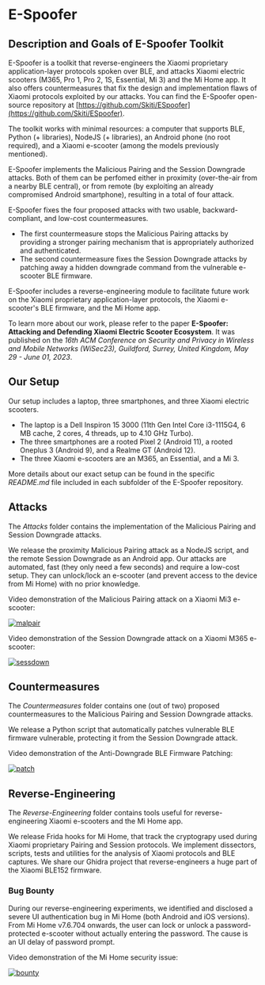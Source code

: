 # E-Spoofer

## Description and Goals of E-Spoofer Toolkit

E-Spoofer is a toolkit that reverse-engineers the Xiaomi proprietary application-layer protocols spoken over BLE, and attacks Xiaomi electric scooters (M365, Pro 1, Pro 2, 1S, Essential, Mi 3) and the Mi Home app. It also offers countermeasures that fix the design and implementation flaws of Xiaomi protocols exploited by our attacks.
You can find the E-Spoofer open-source repository at [https://github.com/Skiti/ESpoofer](https://github.com/Skiti/ESpoofer).

The toolkit works with minimal resources: a computer that supports BLE, Python (+ libraries), NodeJS (+ libraries), an Android phone (no root required), and a Xiaomi e-scooter (among the models previously mentioned).

E-Spoofer implements the Malicious Pairing and the Session Downgrade attacks. Both of them can be perfomed either in proximity (over-the-air from a nearby BLE central), or from remote (by exploiting an already compromised Android smartphone), resulting in a total of four attack.

E-Spoofer fixes the four proposed attacks with two usable, backward-compliant, and low-cost countermeasures.
* The first countermeasure stops the Malicious Pairing attacks by providing a stronger pairing mechanism that is appropriately authorized and authenticated. 
* The second countermeasure fixes the Session Downgrade attacks by patching away a hidden downgrade command from the vulnerable e-scooter BLE firmware.

E-Spoofer includes a reverse-engineering module to facilitate future work on the Xiaomi proprietary application-layer protocols, the Xiaomi e-scooter's BLE firmware, and the Mi Home app.

To learn more about our work, please refer to the paper **E-Spoofer: Attacking and Defending Xiaomi Electric Scooter Ecosystem**.
It was published on the *16th ACM Conference on Security and Privacy in Wireless and Mobile Networks (WiSec23), Guildford, Surrey, United Kingdom, May 29 - June 01, 2023*.

## Our Setup

Our setup includes a laptop, three smartphones, and three Xiaomi electric scooters.
* The laptop is a Dell Inspiron 15 3000 (11th Gen Intel Core i3-1115G4, 6 MB cache, 2 cores, 4 threads, up to 4.10 GHz Turbo).
* The three smartphones are a rooted Pixel 2 (Android 11), a rooted Oneplus 3 (Android 9), and a Realme GT (Android 12).
* The three Xiaomi e-scooters are an M365, an Essential, and a Mi 3.

More details about our exact setup can be found in the specific *README.md* file included in each subfolder of the E-Spoofer repository.

## Attacks

The *Attacks* folder contains the implementation of the Malicious Pairing and Session Downgrade attacks.

We release the proximity Malicious Pairing attack as a NodeJS script, and the remote Session Downgrade as an Android app.
Our attacks are automated, fast (they only need a few seconds) and require a low-cost setup. 
They can unlock/lock an e-scooter (and prevent access to the device from Mi Home) with no prior knowledge.

Video demonstration of the Malicious Pairing attack on a Xiaomi Mi3 e-scooter:

[![malpair](http://img.youtube.com/vi/aQbrjr5YyKk/0.jpg)](https://www.youtube.com/watch?v=aQbrjr5YyKk)

Video demonstration of the Session Downgrade attack on a Xiaomi M365 e-scooter:

[![sessdown](http://img.youtube.com/vi/pLcg4fTy9Kw/0.jpg)](https://www.youtube.com/shorts/pLcg4fTy9Kw)

## Countermeasures

The *Countermeasures* folder contains one (out of two) proposed countermeasures to the Malicious Pairing and Session Downgrade attacks.

We release a Python script that automatically patches vulnerable BLE firmware vulnerable, protecting it from the Session Downgrade attack.

Video demonstration of the Anti-Downgrade BLE Firmware Patching:

[![patch](http://img.youtube.com/vi/r_MYs0fc1Ak/0.jpg)](https://www.youtube.com/shorts/r_MYs0fc1Ak)

## Reverse-Engineering

The *Reverse-Engineering* folder contains tools useful for reverse-engineering Xiaomi e-scooters and the Mi Home app.

We release Frida hooks for Mi Home, that track the cryptograpy used during Xiaomi proprietary Pairing and Session protocols.
We implement dissectors, scripts, tests and utilities for the analysis of Xiaomi protocols and BLE captures.
We share our Ghidra project that reverse-engineers a huge part of the Xiaomi BLE152 firmware.

### Bug Bounty

During our reverse-engineering experiments, we identified and disclosed a severe UI authentication bug in Mi Home (both Android and iOS versions). From Mi Home v7.6.704 onwards, the user can lock or unlock a password-protected e-scooter without actually entering the password. The cause is an UI delay of password prompt.

Video demonstration of the Mi Home security issue:

[![bounty](http://img.youtube.com/vi/Yxfzoe2WHxg/0.jpg)](https://www.youtube.com/shorts/Yxfzoe2WHxg)
